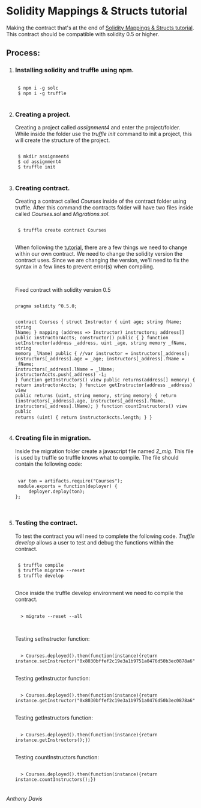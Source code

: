 <h1>Solidity Mappings & Structs tutorial</h1>
<p>Making the contract that's at the end of <a href="https://coursetro.com/posts/code/102/Solidity-Mappings-&-Structs-Tutorial">Solidity Mappings & Structs tutorial</a>. This contract should be compatible with solidity 0.5 or higher.</p>
<h2>Process:</h2>
<ol>
<li>
 <h3>Installing solidity and truffle using npm.</h3>
 <pre>
<code>
 $ npm i -g solc
 $ npm i -g truffle
</code>
</pre>
</li>
<li>
<h3>Creating a project.</h3>
 <p> Creating a project called<em> assignment4</em> and enter the project/folder. While inside the folder use the <em>truffle init</em> command to init a project, this will create the structure of the project.</p>
<pre>
<code>
 $ mkdir assignment4
 $ cd assignment4
 $ truffle init
</code>
</pre>
</li>
<li>
<h3>Creating contract.</h3>
<p>Creating a contract called <em>Courses</em> inside of the contract folder using truffle. After this command the contracts folder will have two files inside called <em>Courses.sol</em> and <em>Migrations.sol</em>.</p>
<pre>
<code>
 $ truffle create contract Courses  
</code>
</pre>
<p>When following the <a href="https://coursetro.com/posts/code/102/Solidity-Mappings-&-Structs-Tutorial">tutorial</a>, there are a few things we need to change within our own contract. We need to change the solidity version the contract uses. Since we are changing the version, we'll need to fix the syntax in a few lines to prevent error(s) when compiling.</p>
<br>
<p>Fixed contract with solidity version 0.5</p>
<pre>
<code>
pragma solidity ^0.5.0;

contract Courses {
    struct Instructor {
        uint age;
        string fName;
        string lName;
    }
    mapping (address => Instructor) instructors;
    address[] public instructorAccts;
    constructor() public {
    }
    function setInstructor(address _address, uint _age, string memory _fName, string memory _lName) public {
        //var instructor = instructors[_address];
        instructors[_address].age = _age;
        instructors[_address].fName = _fName;
        instructors[_address].lName = _lName;
        instructorAccts.push(_address) -1;
    }
    function getInstructors() view public returns(address[] memory) {
        return instructorAccts;
    }
    function getInstructor(address _address) view public returns (uint, string memory, string memory) {
        return (instructors[_address].age, instructors[_address].fName, instructors[_address].lName);
    }
    function countInstructors() view public returns (uint) {
        return instructorAccts.length;
    }
}
</code>
</pre>
</li>
<li>
 <h3>Creating file in migration.</h3>
 <p>Inside the migration folder create a javascript file named <em>2_mig</em>. This file is used by truffle so truffle knows what to compile. The file should contain the following code:</p>
 <pre>
 <code>
 var ton = artifacts.require("Courses"); 
 module.exports = function(deployer) { 
	 deployer.deploy(ton); 
};
 </code>
 </pre>
</li>
<li>
 <h3>Testing the contract.</h3> 
 <p>To test the contract you will need to complete the following code. <em>Truffle develop</em> allows a user to test and debug the functions within the contract.</p>
<pre>
<code>
 $ truffle compile
 $ truffle migrate --reset
 $ truffle develop
</code>
</pre>
 <p>Once inside the truffle develop environment we need to compile the contract.</p>
 <pre>
 <code>
  > migrate --reset --all
 </code>
 </pre>
 <p>Testing setInstructor function:</p>
 <pre>
 <code>
  > Courses.deployed().then(function(instance){return instance.setInstructor("0x8030bffef2c19e3a1b9751a0476d50b3ec0878a6",21,"Tony","Tiger");})
</code>
</pre>
 <p>Testing getInstructor function:</p>
 <pre>
 <code>
  > Courses.deployed().then(function(instance){return instance.getInstructor("0x8030bffef2c19e3a1b9751a0476d50b3ec0878a6");})
</code>
</pre>
 <p>Testing getInstructors function:</p>
 <pre>
 <code>
  > Courses.deployed().then(function(instance){return instance.getInstructors();})
</code>
</pre>
 <p>Testing countInstructors function:</p>
 <pre>
 <code>
  > Courses.deployed().then(function(instance){return instance.countInstructors();})
</code>
</pre>
</li>
</ol>
<h6>Anthony Davis</h6>
